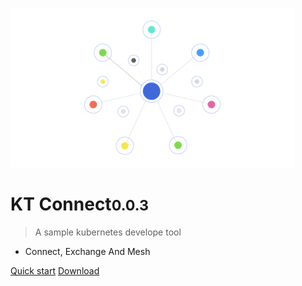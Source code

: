 ![logo](_media/logo.png)

# KT Connect<small>0.0.3</small>

> A sample kubernetes develope tool

- Connect, Exchange And Mesh

[Quick start](/quickstart)
[Download](/downloads)